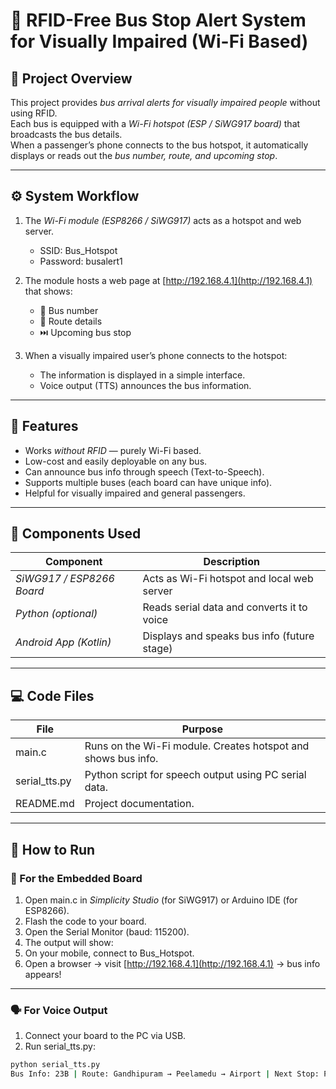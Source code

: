 # 🚌 RFID-Free Bus Stop Alert System for Visually Impaired (Wi-Fi Based)

## 📘 Project Overview
This project provides *bus arrival alerts for visually impaired people* without using RFID.  
Each bus is equipped with a *Wi-Fi hotspot (ESP / SiWG917 board)* that broadcasts the bus details.  
When a passenger’s phone connects to the bus hotspot, it automatically displays or reads out the *bus number, route, and upcoming stop*.

---

## ⚙️ System Workflow

1. The *Wi-Fi module (ESP8266 / SiWG917)* acts as a hotspot and web server.  
   - SSID: Bus_Hotspot  
   - Password: busalert1

2. The module hosts a web page at [http://192.168.4.1](http://192.168.4.1) that shows:
   - 🚌 Bus number  
   - 📍 Route details  
   - ⏭️ Upcoming bus stop  

3. When a visually impaired user’s phone connects to the hotspot:
   - The information is displayed in a simple interface.  
   - Voice output (TTS) announces the bus information.

---

## 🧠 Features
- Works *without RFID* — purely Wi-Fi based.
- Low-cost and easily deployable on any bus.
- Can announce bus info through speech (Text-to-Speech).
- Supports multiple buses (each board can have unique info).
- Helpful for visually impaired and general passengers.

---

## 🧩 Components Used
| Component | Description |
|------------|-------------|
| *SiWG917 / ESP8266 Board* | Acts as Wi-Fi hotspot and local web server |
| *Python (optional)* | Reads serial data and converts it to voice |
| *Android App (Kotlin)* | Displays and speaks bus info (future stage) |

---

## 💻 Code Files
| File | Purpose |
|------|----------|
| main.c | Runs on the Wi-Fi module. Creates hotspot and shows bus info. |
| serial_tts.py | Python script for speech output using PC serial data. |
| README.md | Project documentation. |

---

## 🚀 How to Run

### 🧠 For the Embedded Board
1. Open main.c in *Simplicity Studio* (for SiWG917) or Arduino IDE (for ESP8266).  
2. Flash the code to your board.  
3. Open the Serial Monitor (baud: 115200).  
4. The output will show:
5. On your mobile, connect to Bus_Hotspot.
6. Open a browser → visit [http://192.168.4.1](http://192.168.4.1) → bus info appears!

---

### 🗣️ For Voice Output 
1. Connect your board to the PC via USB.  
2. Run serial_tts.py:
```bash
python serial_tts.py
Bus Info: 23B | Route: Gandhipuram → Peelamedu → Airport | Next Stop: Peelamedu
